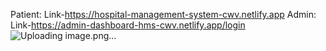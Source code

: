Patient: Link-https://hospital-management-system-cwv.netlify.app
Admin: Link-https://admin-dashboard-hms-cwv.netlify.app/login
![Uploading image.png…]()
